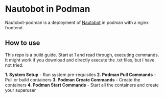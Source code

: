 # Nautobot in Podman

Nautobot-podman is a deployment of [Nautobot](https://github.com/nautobot/nautobot) in podman with a nginx frontend.

## How to use

This repo is a build guide. Start at 1 and read through, executing commands. It might work if you download and directly execute the .txt files, but I have not tried.

**1. System Setup** - Run system pre-requisites
**2. Podman Pull Commands** - Pull or build containers
**3. Podman Create Commands** - Create the containers
**4. Podman Start Commands** - Start all the containers and create your superuser
